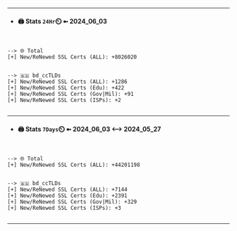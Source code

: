 

---
- #### 🖨️ **Stats** `24Hr`⏲️ ➼ 2024_06_03
```console


--> 🌐 Total
[+] New/ReNewed SSL Certs (ALL): +8026020


--> 🇧🇩 bd_ccTLDs
[+] New/ReNewed SSL Certs (ALL): +1286
[+] New/ReNewed SSL Certs (Edu): +422
[+] New/ReNewed SSL Certs (Gov|Mil): +91
[+] New/ReNewed SSL Certs (ISPs): +2


```

---
- #### 🖨️ **Stats** `7Days`⏲️ ➼ 2024_06_03 <--> 2024_05_27
```console


--> 🌐 Total
[+] New/ReNewed SSL Certs (ALL): +44201198


--> 🇧🇩 bd_ccTLDs
[+] New/ReNewed SSL Certs (ALL): +7144
[+] New/ReNewed SSL Certs (Edu): +2391
[+] New/ReNewed SSL Certs (Gov|Mil): +329
[+] New/ReNewed SSL Certs (ISPs): +3


```

---

